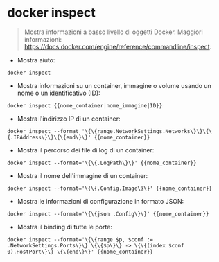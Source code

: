 # docker inspect

> Mostra informazioni a basso livello di oggetti Docker.
> Maggiori informazioni: <https://docs.docker.com/engine/reference/commandline/inspect>.

- Mostra aiuto:

`docker inspect`

- Mostra informazioni su un container, immagine o volume usando un nome o un identificativo (ID):

`docker inspect {{nome_container|nome_immagine|ID}}`

- Mostra l'indirizzo IP di un container:

`docker inspect --format '\{\{range.NetworkSettings.Networks\}\}\{\{.IPAddress\}\}\{\{end\}\}' {{nome_container}}`

- Mostra il percorso dei file di log di un container:

`docker inspect --format='\{\{.LogPath\}\}' {{nome_container}}`

- Mostra il nome dell'immagine di un container:

`docker inspect --format='\{\{.Config.Image\}\}' {{nome_container}}`

- Mostra le informazioni di configurazione in formato JSON:

`docker inspect --format='\{\{json .Config\}\}' {{nome_container}}`

- Mostra il binding di tutte le porte:

`docker inspect --format='\{\{range $p, $conf := .NetworkSettings.Ports\}\} \{\{$p\}\} -> \{\{(index $conf 0).HostPort\}\} \{\{end\}\}' {{nome_container}}`
